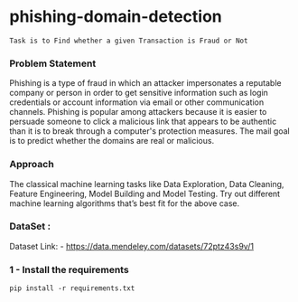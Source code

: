 # phishing-domain-detection
```
Task is to Find whether a given Transaction is Fraud or Not
```

### Problem Statement

Phishing is a type of fraud in which an attacker impersonates a reputable company or
person in order to get sensitive information such as login credentials or account
information via email or other communication channels. Phishing is popular among
attackers because it is easier to persuade someone to click a malicious link that appears
to be authentic than it is to break through a computer's protection measures.
The mail goal is to predict whether the domains are real or malicious.


### Approach

The classical machine learning tasks like Data Exploration, Data Cleaning,
Feature Engineering, Model Building and Model Testing. Try out different machine
learning algorithms that’s best fit for the above case.

### DataSet :
Dataset Link: - https://data.mendeley.com/datasets/72ptz43s9v/1


### 1 - Install the requirements
```
pip install -r requirements.txt
```
